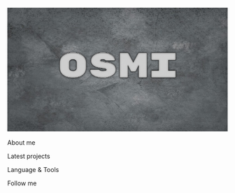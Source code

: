 ![Header](https://github.com/OSMINOZH/OSMINOZH/blob/main/Header.jpg)

About me

Latest projects

Language & Tools

Follow me
